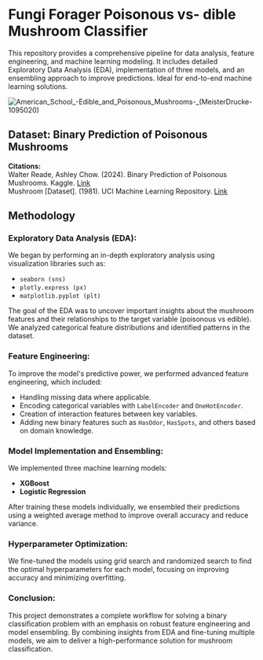 # Fungi Forager Poisonous vs- dible Mushroom Classifier
This repository provides a comprehensive pipeline for data analysis, feature engineering, and machine learning modeling. It includes detailed Exploratory Data Analysis (EDA), implementation of three models, and an ensembling approach to improve predictions. Ideal for end-to-end machine learning solutions.

![American_School_-_Edible_and_Poisonous_Mushrooms_-_(MeisterDrucke-1095020)](https://github.com/user-attachments/assets/d0777338-4df6-49c2-817e-e07002fd63cf)

## Dataset: Binary Prediction of Poisonous Mushrooms

**Citations:**  
Walter Reade, Ashley Chow. (2024). Binary Prediction of Poisonous Mushrooms. Kaggle. [Link](https://kaggle.com/competitions/playground-series-s4e8)  
Mushroom [Dataset]. (1981). UCI Machine Learning Repository. [Link](https://doi.org/10.24432/C5959T)

## Methodology

### Exploratory Data Analysis (EDA):
We began by performing an in-depth exploratory analysis using visualization libraries such as:

- `seaborn (sns)`
- `plotly.express (px)`
- `matplotlib.pyplot (plt)`

The goal of the EDA was to uncover important insights about the mushroom features and their relationships to the target variable (poisonous vs edible). We analyzed categorical feature distributions and identified patterns in the dataset.

### Feature Engineering:
To improve the model's predictive power, we performed advanced feature engineering, which included:

- Handling missing data where applicable.
- Encoding categorical variables with `LabelEncoder` and `OneHotEncoder`.
- Creation of interaction features between key variables.
- Adding new binary features such as `HasOdor`, `HasSpots`, and others based on domain knowledge.

### Model Implementation and Ensembling:
We implemented three machine learning models:

- **XGBoost**
- **Logistic Regression**

After training these models individually, we ensembled their predictions using a weighted average method to improve overall accuracy and reduce variance.

### Hyperparameter Optimization:
We fine-tuned the models using grid search and randomized search to find the optimal hyperparameters for each model, focusing on improving accuracy and minimizing overfitting.

### Conclusion:
This project demonstrates a complete workflow for solving a binary classification problem with an emphasis on robust feature engineering and model ensembling. By combining insights from EDA and fine-tuning multiple models, we aim to deliver a high-performance solution for mushroom classification.
